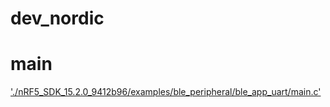 # dev_nordic

# main 
  ['./nRF5_SDK_15.2.0_9412b96/examples/ble_peripheral/ble_app_uart/main.c'](./nRF5_SDK_15.2.0_9412b96/examples/ble_peripheral/ble_app_uart/main.c)
